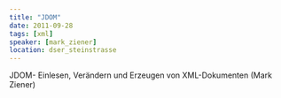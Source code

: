 ```yaml
---
title: "JDOM"
date: 2011-09-28
tags: [xml]
speaker: [mark_ziener]
location: dser_steinstrasse
---
```


JDOM- Einlesen, Verändern und Erzeugen von XML-Dokumenten (Mark Ziener)